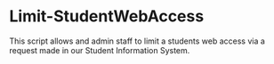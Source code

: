 ﻿# Limit-StudentWebAccess
This script allows and admin staff to limit a students web access via a request made in our Student Information System.